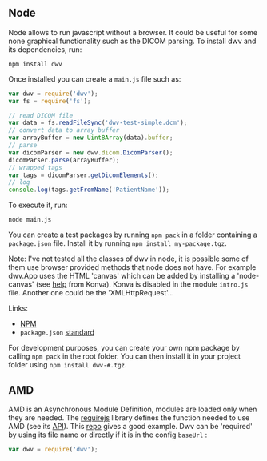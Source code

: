 ## Node

Node allows to run javascript without a browser. It could be useful for some none graphical functionality such as the DICOM parsing. To install dwv and its dependencies, run:

```
npm install dwv
```

Once installed you can create a `main.js` file such as:

```javascript
var dwv = require('dwv');
var fs = require('fs');

// read DICOM file
var data = fs.readFileSync('dwv-test-simple.dcm');
// convert data to array buffer
var arrayBuffer = new Uint8Array(data).buffer;
// parse
var dicomParser = new dwv.dicom.DicomParser();
dicomParser.parse(arrayBuffer);
// wrapped tags
var tags = dicomParser.getDicomElements();
// log
console.log(tags.getFromName('PatientName'));
```

To execute it, run:

```
node main.js
```

You can create a test packages by running `npm pack` in a folder containing a `package.json` file. Install it
by running `npm install my-package.tgz`.

Note: I've not tested all the classes of dwv in node, it is possible some of them use browser provided methods that node does not have. For example dwv.App uses the HTML 'canvas' which can be added by installing a 'node-canvas' (see [help](https://github.com/konvajs/konva#5-nodejs) from Konva). Konva is disabled in the module `intro.js` file. Another one could be the 'XMLHttpRequest'...

Links:
 * [NPM](https://www.npmjs.com/)
 * `package.json` [standard](https://docs.npmjs.com/files/package.json)

For development purposes, you can create your own npm package by calling `npm pack` in the root folder. You can then install it in your project folder using `npm install dwv-#.tgz`.

## AMD

AMD is an Asynchronous Module Definition, modules are loaded only when they are needed. The [requirejs](http://requirejs.org) library defines the function needed to use AMD (see its [API](http://requirejs.org/docs/api.html)). This [repo](https://github.com/volojs/create-template) gives a good example. Dwv can be 'required' by using its file name or directly if it is in the config `baseUrl` :

```javascript
var dwv = require('dwv');
```
